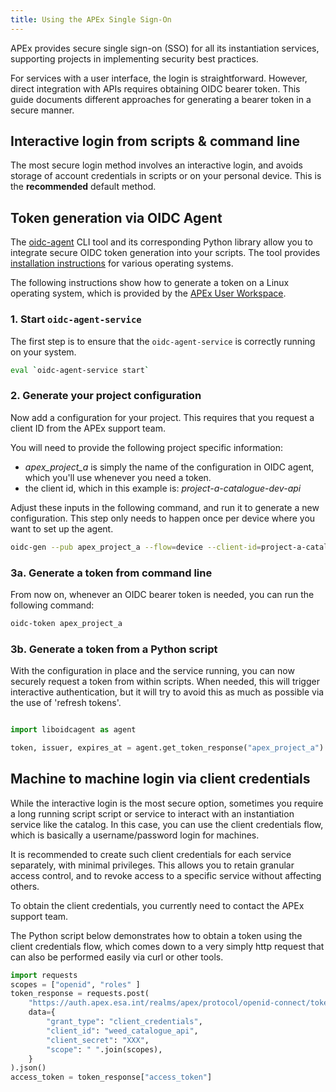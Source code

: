 ```yaml
---
title: Using the APEx Single Sign-On
---
```


APEx provides secure single sign-on (SSO) for all its instantiation services, supporting projects in implementing
security best practices.

For services with a user interface, the login is straightforward. However, direct integration with APIs requires
obtaining OIDC bearer token. This guide documents different approaches for generating a bearer token in a secure
manner.

## Interactive login from scripts & command line

The most secure login method involves an interactive login, and avoids storage of account credentials in scripts or on
your personal device. This is the **recommended** default method.

## Token generation via OIDC Agent

The [oidc-agent](https://github.com/indigo-dc/oidc-agent) CLI tool and its corresponding Python library allow you to
integrate secure OIDC token generation into your scripts. The tool
provides [installation instructions](https://github.com/indigo-dc/oidc-agent?tab=readme-ov-file#installation)
for various operating systems.

The following instructions show how to generate a token on a Linux operating system, which is provided by the [APEx User
Workspace](../instantiation/user_workspace.md).

### 1. Start `oidc-agent-service`

The first step is to ensure that the `oidc-agent-service` is correctly running on your system.

```bash
eval `oidc-agent-service start`
```

### 2. Generate your project configuration

Now add a configuration for your project. This requires that you request a client ID from the APEx support team.

You will need to provide the following project specific information:

* *apex_project_a* is simply the name of the configuration in OIDC agent, which you'll use whenever you need a token.
* the client id, which in this example is: *project-a-catalogue-dev-api*

Adjust these inputs in the following command, and run it to generate a new configuration. This step only needs to
happen once per device where you want to set up the agent.

```bash
oidc-gen --pub apex_project_a --flow=device --client-id=project-a-catalogue-dev-api --iss=https://auth.apex.esa.int/realms/apex --scope=openid --redirect-url=""
```

### 3a. Generate a token from command line

From now on, whenever an OIDC bearer token is needed, you can run the following command:

```bash
oidc-token apex_project_a
```

### 3b. Generate a token from a Python script

With the configuration in place and the service running, you can now securely request a token from within scripts.
When needed, this will trigger interactive authentication, but it will try to avoid this as much as possible via the use
of 'refresh tokens'.

```python

import liboidcagent as agent

token, issuer, expires_at = agent.get_token_response("apex_project_a")
```


## Machine to machine login via client credentials

While the interactive login is the most secure option, sometimes you require a long running script script or service to 
interact with an instantiation service like the catalog. In this case, you can use the client credentials flow, which is
basically a username/password login for machines. 

It is recommended to create such client credentials for each service separately, with minimal privileges. This allows you
to retain granular access control, and to revoke access to a specific service without affecting others.

To obtain the client credentials, you currently need to contact the APEx support team.

The Python script below demonstrates how to obtain a token using the client credentials flow, which comes down to a very
simply http request that can also be performed easily via curl or other tools.

```python
import requests
scopes = ["openid", "roles" ]
token_response = requests.post(
    "https://auth.apex.esa.int/realms/apex/protocol/openid-connect/token",
    data={
        "grant_type": "client_credentials",
        "client_id": "weed_catalogue_api",
        "client_secret": "XXX",
        "scope": " ".join(scopes),
    }
).json()
access_token = token_response["access_token"]
```